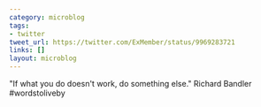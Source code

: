```yaml
---
category: microblog
tags:
- twitter
tweet_url: https://twitter.com/ExMember/status/9969283721
links: []
layout: microblog
---
```

"If what you do doesn't work, do something else." Richard Bandler #wordstoliveby
